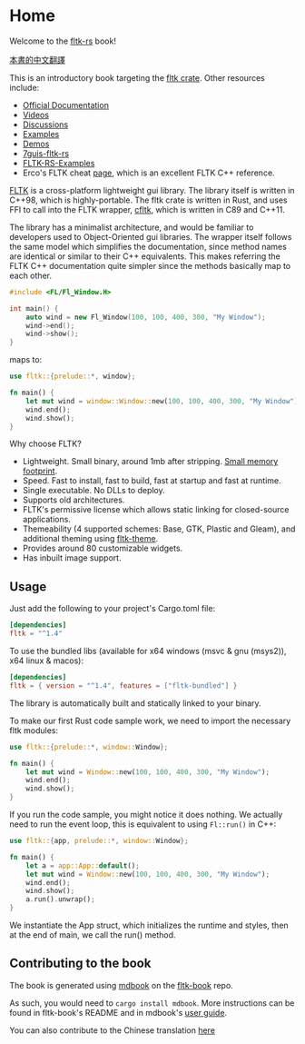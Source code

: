 # Home

Welcome to the [fltk-rs](https://github.com/fltk-rs/fltk-rs) book!

[本書的中文翻譯](https://flatig.vip/fltk-book-zh)

This is an introductory book targeting the [fltk crate](https://crates.io/crates/fltk). Other resources include:
- [Official Documentation](https://docs.rs/fltk)
- [Videos](https://github.com/fltk-rs/fltk-rs#tutorials)
- [Discussions](https://github.com/fltk-rs/fltk-rs/discussions)
- [Examples](https://github.com/fltk-rs/fltk-rs/tree/master/fltk/examples)
- [Demos](https://github.com/fltk-rs/demos)
- [7guis-fltk-rs](https://github.com/tdryer/7guis-fltk-rs)
- [FLTK-RS-Examples](https://github.com/wyhinton/FLTK-RS-Examples)
- Erco's FLTK cheat [page](http://seriss.com/people/erco/fltk/), which is an excellent FLTK C++ reference. 

[FLTK](https://github.com/fltk/fltk) is a cross-platform lightweight gui library.
The library itself is written in C++98, which is highly-portable. The fltk crate is written in Rust, and uses FFI to call into the FLTK wrapper, [cfltk](https://github.com/MoAlyousef/cfltk), which is written in C89 and C++11.

The library has a minimalist architecture, and would be familiar to developers used to Object-Oriented gui libraries. The wrapper itself follows the same model which simplifies the documentation, since method names are identical or similar to their C++ equivalents. This makes referring the FLTK C++ documentation quite simpler since the methods basically map to each other.

```c++
#include <FL/Fl_Window.H>

int main() {
    auto wind = new Fl_Window(100, 100, 400, 300, "My Window");
    wind->end();
    wind->show();
}
```
maps to:
```rust
use fltk::{prelude::*, window};

fn main() {
    let mut wind = window::Window::new(100, 100, 400, 300, "My Window");
    wind.end();
    wind.show();
}
```

Why choose FLTK?
- Lightweight. Small binary, around 1mb after stripping. [Small memory footprint](https://szibele.com/memory-footprint-of-gui-toolkits/).
- Speed. Fast to install, fast to build, fast at startup and fast at runtime.
- Single executable. No DLLs to deploy.
- Supports old architectures.
- FLTK's permissive license which allows static linking for closed-source applications.
- Themeability (4 supported schemes: Base, GTK, Plastic and Gleam), and additional theming using [fltk-theme](https://crates.io/crates/fltk-theme).
- Provides around 80 customizable widgets.
- Has inbuilt image support.

## Usage

Just add the following to your project's Cargo.toml file:
```toml
[dependencies]
fltk = "^1.4"
```

To use the bundled libs (available for x64 windows (msvc & gnu (msys2)), x64 linux & macos):
```toml
[dependencies]
fltk = { version = "^1.4", features = ["fltk-bundled"] }
```

The library is automatically built and statically linked to your binary.

To make our first Rust code sample work, we need to import the necessary fltk modules:
```rust
use fltk::{prelude::*, window::Window};

fn main() {
    let mut wind = Window::new(100, 100, 400, 300, "My Window");
    wind.end();
    wind.show();
}
```

If you run the code sample, you might notice it does nothing. We actually need to run the event loop, this is equivalent to using `Fl::run()` in C++:
```rust
use fltk::{app, prelude::*, window::Window};

fn main() {
    let a = app::App::default();
    let mut wind = Window::new(100, 100, 400, 300, "My Window");
    wind.end();
    wind.show();
    a.run().unwrap();
}
```
We instantiate the App struct, which initializes the runtime and styles, then at the end of main, we call the run() method.

## Contributing to the book
The book is generated using [mdbook](https://github.com/rust-lang/mdBook) on the [fltk-book](https://github.com/fltk-rs/fltk-book) repo.

As such, you would need to `cargo install mdbook`. More instructions can be found in fltk-book's README and in mdbook's [user guide](https://rust-lang.github.io/mdBook/).

You can also contribute to the Chinese translation [here](https://github.com/Flatigers/fltk-book-zh)
